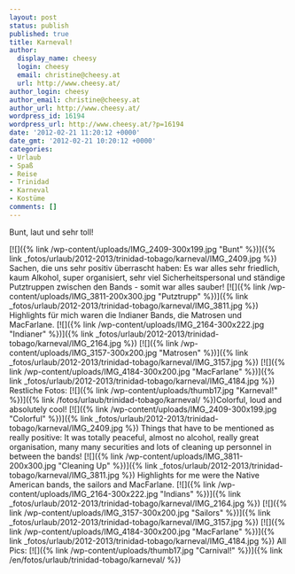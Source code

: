 ```yaml
---
layout: post
status: publish
published: true
title: Karneval!
author:
  display_name: cheesy
  login: cheesy
  email: christine@cheesy.at
  url: http://www.cheesy.at/
author_login: cheesy
author_email: christine@cheesy.at
author_url: http://www.cheesy.at/
wordpress_id: 16194
wordpress_url: http://www.cheesy.at/?p=16194
date: '2012-02-21 11:20:12 +0000'
date_gmt: '2012-02-21 10:20:12 +0000'
categories:
- Urlaub
- Spaß
- Reise
- Trinidad
- Karneval
- Kostüme
comments: []
---
```

<!--:de-->Bunt, laut und sehr toll!
[![]({% link /wp-content/uploads/IMG_2409-300x199.jpg "Bunt" %})]({% link _fotos/urlaub/2012-2013/trinidad-tobago/karneval/IMG_2409.jpg %})
Sachen, die uns sehr positiv überrascht haben: Es war alles sehr friedlich, kaum Alkohol, super organisiert, sehr viel Sicherheitspersonal und ständige Putztruppen zwischen den Bands - somit war alles sauber!
[![]({% link /wp-content/uploads/IMG_3811-200x300.jpg "Putztrupp" %})]({% link _fotos/urlaub/2012-2013/trinidad-tobago/karneval/IMG_3811.jpg %})
Highlights für mich waren die Indianer Bands, die Matrosen und MacFarlane.
[![]({% link /wp-content/uploads/IMG_2164-300x222.jpg "Indianer" %})]({% link _fotos/urlaub/2012-2013/trinidad-tobago/karneval/IMG_2164.jpg %})
[![]({% link /wp-content/uploads/IMG_3157-300x200.jpg "Matrosen" %})]({% link _fotos/urlaub/2012-2013/trinidad-tobago/karneval/IMG_3157.jpg %})
[![]({% link /wp-content/uploads/IMG_4184-300x200.jpg "MacFarlane" %})]({% link _fotos/urlaub/2012-2013/trinidad-tobago/karneval/IMG_4184.jpg %})
Restliche Fotos:
[![]({% link /wp-content/uploads/thumb17.jpg "Karneval!" %})]({% link /fotos/urlaub/trinidad-tobago/karneval/ %})<!--:--><!--:en-->Colorful, loud and absolutely cool!
[![]({% link /wp-content/uploads/IMG_2409-300x199.jpg "Colorful" %})]({% link _fotos/urlaub/2012-2013/trinidad-tobago/karneval/IMG_2409.jpg %})
Things that have to be mentioned as really positive: It was totally peaceful, almost no alcohol, really great organisation, many many securities and lots of cleaning up personnel in between the bands!
[![]({% link /wp-content/uploads/IMG_3811-200x300.jpg "Cleaning Up" %})]({% link _fotos/urlaub/2012-2013/trinidad-tobago/karneval/IMG_3811.jpg %})
Highlights for me were the Native American bands, the sailors and MacFarlane.
[![]({% link /wp-content/uploads/IMG_2164-300x222.jpg "Indians" %})]({% link _fotos/urlaub/2012-2013/trinidad-tobago/karneval/IMG_2164.jpg %})
[![]({% link /wp-content/uploads/IMG_3157-300x200.jpg "Sailors" %})]({% link _fotos/urlaub/2012-2013/trinidad-tobago/karneval/IMG_3157.jpg %})
[![]({% link /wp-content/uploads/IMG_4184-300x200.jpg "MacFarlane" %})]({% link _fotos/urlaub/2012-2013/trinidad-tobago/karneval/IMG_4184.jpg %})
All Pics:
[![]({% link /wp-content/uploads/thumb17.jpg "Carnival!" %})]({% link /en/fotos/urlaub/trinidad-tobago/karneval/ %})<!--:-->

